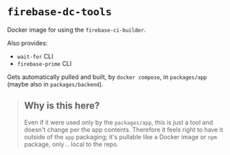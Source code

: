# `firebase-dc-tools`

Docker image for using the `firebase-ci-builder`.

Also provides:

- `wait-for` CLI
- `firebase-prime` CLI

Gets automatically pulled and built, by `docker compose`, in `packages/app` (maybe also in `packages/backend`).

>## Why is this here?
> 
> Even if it were used only by the `packages/app`, this is just a tool and doesn't change per the app contents.
> Therefore it feels right to have it outside of the `app` packaging; it's pullable like a Docker image or `npm`
> package, only .. local to the repo.

